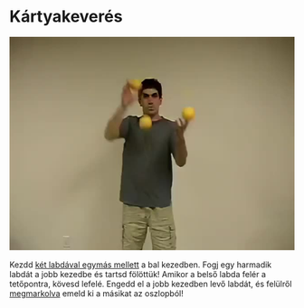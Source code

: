 # Kártyakeverés

![slam](/site/videos/poster/slam.jpg)

Kezdd [két labdával egymás mellett](oszlopok.md) a bal kezedben. Fogj egy harmadik labdát a jobb kezedbe és tartsd fölöttük! Amikor a belső labda felér a tetőpontra, kövesd lefelé. Engedd el a jobb kezedben levő labdát, és felülről [megmarkolva](marok.md) emeld ki a másikat az oszlopból!


